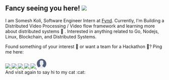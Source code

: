 
## Fancy seeing you here! <img src="https://github.com/someshkoli/someshkoli/blob/master/resources/wave.gif" width="30px">

I am Somesh Koli, Software Engineer Intern at [Fynd](https://gofynd.io/). Currently, I'm Building a Distributed Video Processing / Video flow framework and learning more about distributed systems :seedling: . Interested in anything related to Go, Nodejs, Linux, Blockchain, and Distributed Systems.

Found something of your interest :mag_right: or want a team for a Hackathon :hammer:? Ping me here:


<div>
<a href="https://www.facebook.com/Somesh.m.koli">
<img src="https://github.com/someshkoli/someshkoli/blob/master/resources/facebook.svg" width="30px" >
</a>
<a href="https://www.linkedin.com/in/somesh-koli">
<img src="https://github.com/someshkoli/someshkoli/blob/master/resources/linkedin.svg" width="30px" >
</a>
<a href="https://www.t.me/wolfxflow">
<img src="https://github.com/someshkoli/someshkoli/blob/master/resources/telegram.svg" width="30px" >
</a>
<a href="https://twitter.com/kolisomesh1">
<img src="https://github.com/someshkoli/someshkoli/blob/master/resources/twitter.svg" width="30px" >
</a>
<a href="mailto: kolisomesh27@gmail.com">
<img src="https://github.com/someshkoli/someshkoli/blob/master/resources/gmail.svg" width="30px" >
</a>
<a href="https://someshkoli.me/resume.pdf">
<img src="https://github.com/someshkoli/someshkoli/blob/master/resources/user.svg" width="30px" >
</a>
</div>
And visit again to say hi to my cat :cat:
